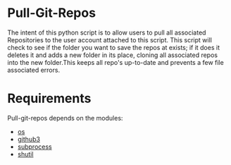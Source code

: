 # Pull-Git-Repos

The intent of this python script is to allow users to pull all associated Repositories to the user account attached to this script. This script will check to see if the folder you want to save the repos at exists; if it does it deletes it and adds a new folder in its place, cloning all associated repos into the new folder.This keeps all repo's up-to-date and prevents a few file associated errors.

# Requirements

Pull-git-repos depends on the modules:

* [os](https://docs.python.org/3.4/library/os.html)
* [github3](https://github3py.readthedocs.org/en/master/)
* [subprocess](https://docs.python.org/3.4/library/subprocess.html)
* [shutil](https://docs.python.org/3.4/library/shutil.html)
